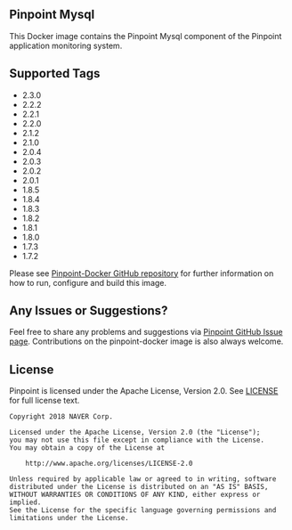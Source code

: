 ## Pinpoint Mysql

This Docker image contains the Pinpoint Mysql component of the Pinpoint application monitoring system.

## Supported Tags

- 2.3.0
- 2.2.2
- 2.2.1
- 2.2.0
- 2.1.2
- 2.1.0
- 2.0.4
- 2.0.3
- 2.0.2
- 2.0.1
- 1.8.5
- 1.8.4
- 1.8.3
- 1.8.2
- 1.8.1
- 1.8.0
- 1.7.3
- 1.7.2

Please see [Pinpoint-Docker GitHub repository](https://github.com/naver/pinpoint-docker) for further information on how
to run, configure and build this image.

## Any Issues or Suggestions?

Feel free to share any problems and suggestions
via [Pinpoint GitHub Issue page](https://github.com/naver/pinpoint/issues). Contributions on the pinpoint-docker image
is also always welcome.

## License

Pinpoint is licensed under the Apache License, Version 2.0.
See [LICENSE](https://github.com/naver/pinpoint/blob/master/LICENSE) for full license text.

```
Copyright 2018 NAVER Corp.

Licensed under the Apache License, Version 2.0 (the "License");
you may not use this file except in compliance with the License.
You may obtain a copy of the License at

    http://www.apache.org/licenses/LICENSE-2.0

Unless required by applicable law or agreed to in writing, software
distributed under the License is distributed on an "AS IS" BASIS,
WITHOUT WARRANTIES OR CONDITIONS OF ANY KIND, either express or implied.
See the License for the specific language governing permissions and
limitations under the License.
```